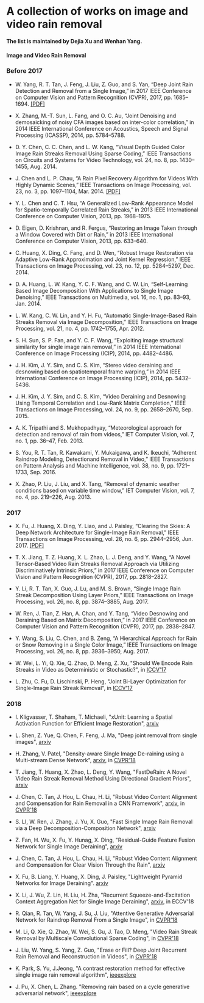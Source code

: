# A collection of works on image and video rain removal

**The list is maintained by Dejia Xu and Wenhan Yang.**

#### Image and Video Rain Removal

### Before 2017

* W. Yang, R. T. Tan, J. Feng, J. Liu, Z. Guo, and S. Yan, “Deep Joint Rain Detection and Removal from a Single Image,” in 2017 IEEE Conference on Computer Vision and Pattern Recognition (CVPR), 2017, pp. 1685–1694. [[PDF]](http://openaccess.thecvf.com/content_cvpr_2017/papers/Yang_Deep_Joint_Rain_CVPR_2017_paper.pdf)

* X. Zhang, M.-T. Sun, L. Fang, and O. C. Au, “Joint Denoising and demosaicking of noisy CFA images based on inter-color correlation,” in 2014 IEEE International Conference on Acoustics, Speech and Signal Processing (ICASSP), 2014, pp. 5784–5788.

* D. Y. Chen, C. C. Chen, and L. W. Kang, “Visual Depth Guided Color Image Rain Streaks Removal Using Sparse Coding,” IEEE Transactions on Circuits and Systems for Video Technology, vol. 24, no. 8, pp. 1430–1455, Aug. 2014.

* J. Chen and L. P. Chau, “A Rain Pixel Recovery Algorithm for Videos With Highly Dynamic Scenes,” IEEE Transactions on Image Processing, vol. 23, no. 3, pp. 1097–1104, Mar. 2014. [[PDF]](http://www.ntu.edu.sg/home/elpchau/pdf/Dynamic%20Scene%20Rain%20Removal.pdf)

* Y. L. Chen and C. T. Hsu, “A Generalized Low-Rank Appearance Model for Spatio-temporally Correlated Rain Streaks,” in 2013 IEEE International Conference on Computer Vision, 2013, pp. 1968–1975.

* D. Eigen, D. Krishnan, and R. Fergus, “Restoring an Image Taken through a Window Covered with Dirt or Rain,” in 2013 IEEE International Conference on Computer Vision, 2013, pp. 633–640.

* C. Huang, X. Ding, C. Fang, and D. Wen, “Robust Image Restoration via Adaptive Low-Rank Approximation and Joint Kernel Regression,” IEEE Transactions on Image Processing, vol. 23, no. 12, pp. 5284–5297, Dec. 2014.

* D. A. Huang, L. W. Kang, Y. C. F. Wang, and C. W. Lin, “Self-Learning Based Image Decomposition With Applications to Single Image Denoising,” IEEE Transactions on Multimedia, vol. 16, no. 1, pp. 83–93, Jan. 2014.

* L. W. Kang, C. W. Lin, and Y. H. Fu, “Automatic Single-Image-Based Rain Streaks Removal via Image Decomposition,” IEEE Transactions on Image Processing, vol. 21, no. 4, pp. 1742–1755, Apr. 2012.

* S. H. Sun, S. P. Fan, and Y. C. F. Wang, “Exploiting image structural similarity for single image rain removal,” in 2014 IEEE International Conference on Image Processing (ICIP), 2014, pp. 4482–4486.

* J. H. Kim, J. Y. Sim, and C. S. Kim, “Stereo video deraining and desnowing based on spatiotemporal frame warping,” in 2014 IEEE International Conference on Image Processing (ICIP), 2014, pp. 5432–5436.

* J. H. Kim, J. Y. Sim, and C. S. Kim, “Video Deraining and Desnowing Using Temporal Correlation and Low-Rank Matrix Completion,” IEEE Transactions on Image Processing, vol. 24, no. 9, pp. 2658–2670, Sep. 2015.

* A. K. Tripathi and S. Mukhopadhyay, “Meteorological approach for detection and removal of rain from videos,” IET Computer Vision, vol. 7, no. 1, pp. 36–47, Feb. 2013.

* S. You, R. T. Tan, R. Kawakami, Y. Mukaigawa, and K. Ikeuchi, “Adherent Raindrop Modeling, Detectionand Removal in Video,” IEEE Transactions on Pattern Analysis and Machine Intelligence, vol. 38, no. 9, pp. 1721–1733, Sep. 2016.

* X. Zhao, P. Liu, J. Liu, and X. Tang, “Removal of dynamic weather conditions based on variable time window,” IET Computer Vision, vol. 7, no. 4, pp. 219–226, Aug. 2013.


### 2017

* X. Fu, J. Huang, X. Ding, Y. Liao, and J. Paisley, “Clearing the Skies: A Deep Network Architecture for Single-Image Rain Removal,” IEEE Transactions on Image Processing, vol. 26, no. 6, pp. 2944–2956, Jun. 2017. [[PDF]](http://ieeexplore.ieee.org/stamp/stamp.jsp?arnumber=7893758)

* T. X. Jiang, T. Z. Huang, X. L. Zhao, L. J. Deng, and Y. Wang, “A Novel Tensor-Based Video Rain Streaks Removal Approach via Utilizing Discriminatively Intrinsic Priors,” in 2017 IEEE Conference on Computer Vision and Pattern Recognition (CVPR), 2017, pp. 2818–2827.

* Y. Li, R. T. Tan, X. Guo, J. Lu, and M. S. Brown, “Single Image Rain Streak Decomposition Using Layer Priors,” IEEE Transactions on Image Processing, vol. 26, no. 8, pp. 3874–3885, Aug. 2017.

* W. Ren, J. Tian, Z. Han, A. Chan, and Y. Tang, “Video Desnowing and Deraining Based on Matrix Decomposition,” in 2017 IEEE Conference on Computer Vision and Pattern Recognition (CVPR), 2017, pp. 2838–2847.

* Y. Wang, S. Liu, C. Chen, and B. Zeng, “A Hierarchical Approach for Rain or Snow Removing in a Single Color Image,” IEEE Transactions on Image Processing, vol. 26, no. 8, pp. 3936–3950, Aug. 2017.

* W. Wei, L. Yi, Q. Xie, Q. Zhao, D. Meng, Z. Xu, "Should We Encode Rain Streaks in Video as Deterministic or Stochastic?", in [ICCV'17](http://openaccess.thecvf.com/content_ICCV_2017/papers/Wei_Should_We_Encode_ICCV_2017_paper.pdf)

* L. Zhu, C. Fu, D. Lischinski, P. Heng, "Joint Bi-Layer Optimization for Single-Image Rain Streak Removal", in [ICCV'17](http://openaccess.thecvf.com/content_ICCV_2017/papers/Zhu_Joint_Bi-Layer_Optimization_ICCV_2017_paper.pdf)


### 2018

* I. Kligvasser, T. Shaham, T. Michaeli, "xUnit: Learning a Spatial Activation Function for Efficient Image Restoration", [arxiv](https://arxiv.org/abs/1711.06445)

* L. Shen, Z. Yue, Q. Chen, F. Feng, J. Ma, "Deep joint removal from single images", [arxiv](https://arxiv.org/abs/1801.06769)

* H. Zhang, V. Patel, "Density-aware Single Image De-raining using a Multi-stream Dense Network", [arxiv](https://arxiv.org/abs/1802.07412), in [CVPR'18](http://openaccess.thecvf.com/content_cvpr_2018/papers/Zhang_Density-Aware_Single_Image_CVPR_2018_paper.pdf)

* T. Jiang, T. Huang, X. Zhao, L. Deng, Y. Wang, "FastDeRain: A Novel Video Rain Streak Removal Method Using Directional Gradient Priors", [arxiv](https://arxiv.org/abs/1803.07487)

* J. Chen, C. Tan, J. Hou, L. Chau, H. Li, "Robust Video Content Alignment and Compensation for Rain Removal in a CNN Framework", [arxiv](https://arxiv.org/abs/1803.10433), in [CVPR'18](http://openaccess.thecvf.com/content_cvpr_2018/papers/Chen_Robust_Video_content_cvpr_2018_paper.pdf)

* S. LI, W. Ren, J. Zhang, J. Yu, X. Guo, "Fast Single Image Rain Removal via a Deep Decomposition-Composition Network", [arxiv](https://arxiv.org/abs/1804.02688)

* Z. Fan, H. Wu, X. Fu, Y. Hunag, X. Ding, "Residual-Guide Feature Fusion Network for Single Image Deraining", [arxiv](https://arxiv.org/abs/1804.07493)

* J. Chen, C. Tan, J. Hou, L. Chau, H. Li, "Robust Video Content Alignment and Compensation for Clear Vision Through the Rain", [arxiv](https://arxiv.org/abs/1804.09555) 

* X. Fu, B. Liang, Y. Huang, X. Ding, J. Paisley, "Lightweight Pyramid Networks for Image Deraining". [arxiv](https://arxiv.org/abs/1805.06173)

* X. Li, J. Wu, Z. Lin, H. Liu, H. Zha, "Recurrent Squeeze-and-Excitation Context Aggregation Net for Single Image Deraining", [arxiv](https://arxiv.org/abs/1807.05698), in ECCV'18

* R. Qian, R. Tan, W. Yang, J. Su, J. Liu, "Attentive Generative Adversarial Network for Raindrop Removal From a Single Image", in [CVPR'18](http://openaccess.thecvf.com/content_cvpr_2018/papers/Qian_Attentive_Generative_Adversarial_CVPR_2018_paper.pdf)

* M. Li, Q. Xie, Q. Zhao, W. Wei, S. Gu, J. Tao, D. Meng, "Video Rain Streak Removal by Multiscale Convolutional Sparse Coding", in [CVPR'18](http://openaccess.thecvf.com/content_cvpr_2018/papers/Li_Video_Rain_Streak_CVPR_2018_paper.pdf)

* J. Liu, W. Yang, S. Yang, Z. Guo, "Erase or Fill? Deep Joint Recurrent Rain Removal and Reconstruction in Videos", in [CVPR'18](http://openaccess.thecvf.com/content_cvpr_2018/papers/Liu_Erase_or_Fill_CVPR_2018_paper.pdf)

* K. Park, S. Yu, J.Jeong, "A contrast restoration method for effective single image rain removal algorithm", [ieeexplore](https://ieeexplore.ieee.org/document/8369644/)

* J. Pu, X. Chen, L. Zhang. "Removing rain based on a cycle generative adversarial network", [ieeexplore](https://ieeexplore.ieee.org/document/8397790/)
